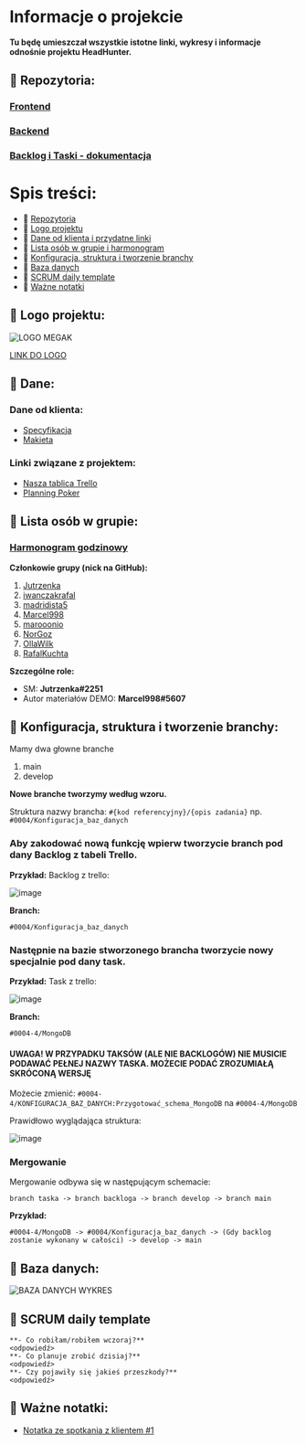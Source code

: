# Informacje o projekcie
**Tu będę umieszczał wszystkie istotne linki, wykresy i informacje odnośnie projektu HeadHunter.**
## :cherries: Repozytoria:
### [Frontend](https://github.com/Jutrzenka/HeadHunterG11-FR)
### [Backend](https://github.com/Jutrzenka/HeadHunterG11-BE)
### [Backlog i Taski - dokumentacja](https://github.com/Jutrzenka/HeadhunterG11-Rozpiska/blob/main/Backlog.md)

# Spis treści:
- :cherries: [Repozytoria](https://github.com/Jutrzenka/HeadhunterG11-Rozpiska/blob/main/README.md#cherries-repozytoria)
- :strawberry: [Logo projektu](https://github.com/Jutrzenka/HeadhunterG11-Rozpiska/blob/main/README.md#strawberry-logo-projektu)
- :banana: [Dane od klienta i przydatne linki](https://github.com/Jutrzenka/HeadhunterG11-Rozpiska/blob/main/README.md#banana-dane)
- :tangerine: [Lista osób w grupie i harmonogram](https://github.com/Jutrzenka/HeadhunterG11-Rozpiska/blob/main/README.md#tangerine-lista-os%C3%B3b-w-grupie)
- :hibiscus: [Konfiguracja, struktura i tworzenie branchy]()
- :peach: [Baza danych](https://github.com/Jutrzenka/HeadhunterG11-Rozpiska/blob/main/README.md#peach-baza-danych)
- :fish_cake: [SCRUM daily template](https://github.com/Jutrzenka/HeadhunterG11-Rozpiska/blob/main/README.md#fish_cake-scrum-daily-template)
- :egg: [Ważne notatki](https://github.com/Jutrzenka/HeadhunterG11-Rozpiska/blob/main/README.md#egg-wa%C5%BCne-notatki)


## :strawberry: Logo projektu:
![LOGO MEGAK](https://media.discordapp.net/attachments/998337171998113922/999379494810947644/400_609bb5e2d9a39.png)

[LINK DO LOGO](https://media.discordapp.net/attachments/998337171998113922/999379494810947644/400_609bb5e2d9a39.png)

## :banana: Dane:
### Dane od klienta:
- [Specyfikacja](https://docs.google.com/document/d/1j3iltSfaJXB8lVi5dwApL9UU0ze7A8kz9DBDChIVwfw/edit)
- [Makieta](https://xd.adobe.com/view/864faeb9-d762-4277-a5d1-5b7565dcf543-d31c)
### Linki związane z projektem:
- [Nasza tablica Trello](https://trello.com/b/fJ0v7K6u/mega-k-head-hunter)
- [Planning Poker](https://planningpokeronline.com/)

## :tangerine: Lista osób w grupie:
### [Harmonogram godzinowy](https://docs.google.com/spreadsheets/d/1P3q45U8Sn6ScgMWPRxp0AnmOyEpyUiCAE8NckNMZKGU/edit?usp=sharing)
**Członkowie grupy (nick na GitHub):**
1. [Jutrzenka](https://github.com/Jutrzenka)
2. [iwanczakrafal](https://github.com/iwanczakrafal)
3. [madridista5](https://github.com/madridista5)
4. [Marcel998](https://github.com/Marcel998)
5. [marooonio](https://github.com/marooonio)
6. [NorGoz](https://github.com/NorGoz)
7. [OllaWilk](https://github.com/OllaWilk)
8. [RafalKuchta](https://github.com/RafalKuchta)

**Szczególne role:**
- SM: **Jutrzenka#2251**
- Autor materiałów DEMO: **Marcel998#5607**

## :hibiscus: Konfiguracja, struktura i tworzenie branchy:
Mamy dwa głowne branche
1. main
2. develop

**Nowe branche tworzymy według wzoru.**

Struktura nazwy brancha: `#{kod referencyjny}/{opis zadania}` np. `#0004/Konfiguracja_baz_danych`

### Aby zakodować nową funkcję wpierw tworzycie branch pod dany Backlog z tabeli Trello.

**Przykład:**
Backlog z trello:

![image](https://user-images.githubusercontent.com/93550588/180336093-9381929d-8485-407d-a279-26b3b6736f73.png)

**Branch:**

`#0004/Konfiguracja_baz_danych`

### Następnie na bazie stworzonego brancha tworzycie nowy specjalnie pod dany task.

**Przykład:**
Task z trello:

![image](https://user-images.githubusercontent.com/93550588/180336582-768ad26f-3a72-424d-95d4-0b981b4693d5.png)

**Branch:**

`#0004-4/MongoDB`

#### UWAGA! W PRZYPADKU TAKSÓW (ALE NIE BACKLOGÓW) NIE MUSICIE PODAWAĆ PEŁNEJ NAZWY TASKA. MOŻECIE PODAĆ ZROZUMIAŁĄ SKRÓCONĄ WERSJĘ
Możecie zmienić:
`#0004-4/KONFIGURACJA_BAZ_DANYCH:Przygotować_schema_MongoDB`
na
`#0004-4/MongoDB`

Prawidłowo wyglądająca struktura:

![image](https://user-images.githubusercontent.com/93550588/180337827-7793946b-3ece-45b3-b664-d33c1d8d93d7.png)

### Mergowanie
Mergowanie odbywa się w następującym schemacie:

`branch taska -> branch backloga -> branch develop -> branch main`

**Przykład:**

`#0004-4/MongoDB -> #0004/Konfiguracja_baz_danych -> (Gdy backlog zostanie wykonany w całości) -> develop -> main`

## :peach: Baza danych:
![BAZA DANYCH WYKRES](https://user-images.githubusercontent.com/93550588/180282358-76fd9627-83c7-4938-ae62-85926376089b.png)

## :fish_cake: SCRUM daily template
```
**- Co robiłam/robiłem wczoraj?**
<odpowiedź>
**- Co planuje zrobić dzisiaj?**
<odpowiedź>
**- Czy pojawiły się jakieś przeszkody?**
<odpowiedź>
```

## :egg: Ważne notatki:
- [Notatka ze spotkania z klientem #1](https://github.com/Jutrzenka/HeadhunterG11-Rozpiska/blob/main/SpotkanieZKlientem1.md#notatka-ze-spotkania-z-klientem)

